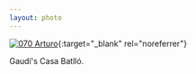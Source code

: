 ```yaml
---
layout: photo
---
```


[![070 Arturo](https://c2.staticflickr.com/6/5734/21131249906_de852f4fdb_c.jpg)](https://www.flickr.com/photos/131440297@N08/21131249906/){:target="_blank" rel="noreferrer"}

Gaudí's Casa Batlló.
